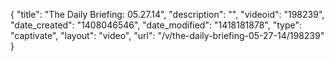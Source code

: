 {
    "title": "The Daily Briefing: 05.27.14",
    "description": "",
    "videoid": "198239",
    "date_created": "1408046546",
    "date_modified": "1418181878",
    "type": "captivate",
    "layout": "video",
    "url": "\/v\/the-daily-briefing-05-27-14\/198239"
}